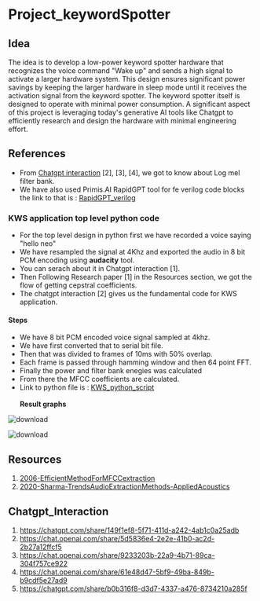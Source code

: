 # Project_keywordSpotter
## Idea
The idea is to develop a low-power keyword spotter hardware that recognizes the voice command "Wake up" and sends a high signal to activate a larger hardware system. This design ensures significant power savings by keeping the larger hardware in sleep mode until it receives the activation signal from the keyword spotter. The keyword spotter itself is designed to operate with minimal power consumption. A significant aspect of this project is leveraging today's generative AI tools like Chatgpt to efficiently research and design the hardware with minimal engineering effort.

## References
- From [Chatgpt interaction](#Chatgpt_Interaction) [2], [3], [4], we got to know about Log mel filter bank.
- We have also used Primis.AI RapidGPT tool for fe verilog code blocks the link to that is : [RapidGPT_verilog](https://github.com/Priyansu122/Project_keywordSpotter/tree/main/RapidGPT_verilog)
### KWS application top level python code
- For the top level design in python first we have recorded a voice saying "hello neo"
- We have resampled the signal at 4Khz and exported the audio in 8 bit PCM encoding using **audacity** tool.
- You can serach about it in Chatgpt interaction [1].
- Then Following Research paper [1] in the Resources section, we got the flow of getting cepstral coefficients.
- The chatgpt interaction [2] gives us the fundamental code for KWS application.
#### Steps
- We have 8 bit PCM encoded voice signal sampled at 4khz.
- We have first converted that to serial bit file.
- Then that was divided to frames of 10ms with 50% overlap.
- Each frame is passed through hamming window and then 64 point FFT.
- Finally the power and filter bank enegies was calculated
- From there the MFCC coefficients are calculated.
- Link to python file is : [KWS_python_script](https://github.com/Priyansu122/Project_keywordSpotter/blob/main/KWS_PythonScripts/MFCC_pythonScript.py)
  </br>
  </br>
**Result graphs**  </br>
  
![download](https://github.com/user-attachments/assets/9644095c-4c6a-42b6-901b-f999e6b80861)

![download](https://github.com/user-attachments/assets/00567a2b-c677-40dd-ad32-7958074da055)


## Resources
1. [2006-EfficientMethodForMFCCextraction](https://github.com/Priyansu122/Project_keywordSpotter/blob/main/2006-EfficientMethodForMFCCextraction.pdf)
2. [2020-Sharma-TrendsAudioExtractionMethods-AppliedAcoustics](https://github.com/Priyansu122/Project_keywordSpotter/blob/main/2020-Sharma-TrendsAudioExtractionMethods-AppliedAcoustics.pdf)
## Chatgpt_Interaction
1. https://chatgpt.com/share/149f1ef8-5f71-411d-a242-4ab1c0a25adb
2. https://chat.openai.com/share/5d5836e4-2e2e-41b0-ac2d-2b27a12ffcf5
3. https://chat.openai.com/share/9233203b-22a9-4b71-89ca-304f757ce922
4. https://chat.openai.com/share/61e48d47-5bf9-49ba-849b-b9cdf5e27ad9
5. https://chatgpt.com/share/b0b316f8-d3d7-4337-a476-8734210a285f     
